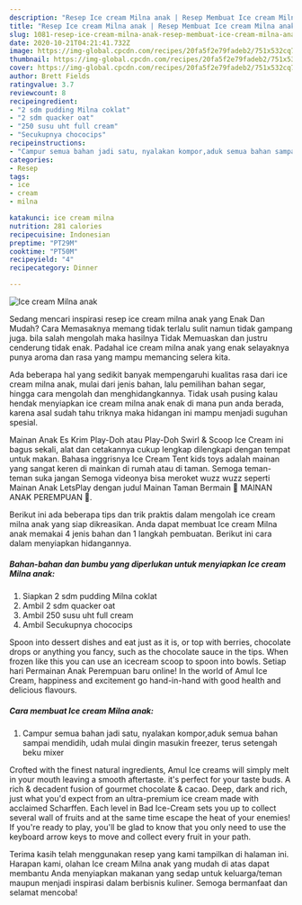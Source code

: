 ```yaml
---
description: "Resep Ice cream Milna anak | Resep Membuat Ice cream Milna anak Yang Bisa Manjain Lidah"
title: "Resep Ice cream Milna anak | Resep Membuat Ice cream Milna anak Yang Bisa Manjain Lidah"
slug: 1081-resep-ice-cream-milna-anak-resep-membuat-ice-cream-milna-anak-yang-bisa-manjain-lidah
date: 2020-10-21T04:21:41.732Z
image: https://img-global.cpcdn.com/recipes/20fa5f2e79fadeb2/751x532cq70/ice-cream-milna-anak-foto-resep-utama.jpg
thumbnail: https://img-global.cpcdn.com/recipes/20fa5f2e79fadeb2/751x532cq70/ice-cream-milna-anak-foto-resep-utama.jpg
cover: https://img-global.cpcdn.com/recipes/20fa5f2e79fadeb2/751x532cq70/ice-cream-milna-anak-foto-resep-utama.jpg
author: Brett Fields
ratingvalue: 3.7
reviewcount: 8
recipeingredient:
- "2 sdm pudding Milna coklat"
- "2 sdm quacker oat"
- "250 susu uht full cream"
- "Secukupnya chococips"
recipeinstructions:
- "Campur semua bahan jadi satu, nyalakan kompor,aduk semua bahan sampai mendidih, udah mulai dingin masukin freezer, terus setengah beku mixer"
categories:
- Resep
tags:
- ice
- cream
- milna

katakunci: ice cream milna 
nutrition: 281 calories
recipecuisine: Indonesian
preptime: "PT29M"
cooktime: "PT50M"
recipeyield: "4"
recipecategory: Dinner

---
```



![Ice cream Milna anak](https://img-global.cpcdn.com/recipes/20fa5f2e79fadeb2/751x532cq70/ice-cream-milna-anak-foto-resep-utama.jpg)

Sedang mencari inspirasi resep ice cream milna anak yang Enak Dan Mudah? Cara Memasaknya memang tidak terlalu sulit namun tidak gampang juga. bila salah mengolah maka hasilnya Tidak Memuaskan dan justru cenderung tidak enak. Padahal ice cream milna anak yang enak selayaknya punya aroma dan rasa yang mampu memancing selera kita.

Ada beberapa hal yang sedikit banyak mempengaruhi kualitas rasa dari ice cream milna anak, mulai dari jenis bahan, lalu pemilihan bahan segar, hingga cara mengolah dan menghidangkannya. Tidak usah pusing kalau hendak menyiapkan ice cream milna anak enak di mana pun anda berada, karena asal sudah tahu triknya maka hidangan ini mampu menjadi suguhan spesial.

Mainan Anak Es Krim Play-Doh atau Play-Doh Swirl &amp; Scoop Ice Cream ini bagus sekali, alat dan cetakannya cukup lengkap dilengkapi dengan tempat untuk makan. Bahasa inggrisnya Ice Cream Tent kids toys adalah mainan yang sangat keren di mainkan di rumah atau di taman. Semoga teman-teman suka jangan Semoga videonya bisa meroket wuzz wuzz seperti Mainan Anak LetsPlay dengan judul Mainan Taman Bermain 🎡 MAINAN ANAK PEREMPUAN 💖.


Berikut ini ada beberapa tips dan trik praktis dalam mengolah ice cream milna anak yang siap dikreasikan. Anda dapat membuat Ice cream Milna anak memakai 4 jenis bahan dan 1 langkah pembuatan. Berikut ini cara dalam menyiapkan hidangannya.

<!--inarticleads1-->

##### Bahan-bahan dan bumbu yang diperlukan untuk menyiapkan Ice cream Milna anak:

1. Siapkan 2 sdm pudding Milna coklat
1. Ambil 2 sdm quacker oat
1. Ambil 250 susu uht full cream
1. Ambil Secukupnya chococips


Spoon into dessert dishes and eat just as it is, or top with berries, chocolate drops or anything you fancy, such as the chocolate sauce in the tips. When frozen like this you can use an icecream scoop to spoon into bowls. Setiap hari Permainan Anak Perempuan baru online! In the world of Amul Ice Cream, happiness and excitement go hand-in-hand with good health and delicious flavours. 

<!--inarticleads2-->

##### Cara membuat Ice cream Milna anak:

1. Campur semua bahan jadi satu, nyalakan kompor,aduk semua bahan sampai mendidih, udah mulai dingin masukin freezer, terus setengah beku mixer


Crofted with the finest natural ingredients, Amul Ice creams will simply melt in your mouth leaving a smooth aftertaste. it&#39;s perfect for your taste buds. A rich &amp; decadent fusion of gourmet chocolate &amp; cacao. Deep, dark and rich, just what you&#39;d expect from an ultra-premium ice cream made with acclaimed Scharffen. Each level in Bad Ice-Cream sets you up to collect several wall of fruits and at the same time escape the heat of your enemies! If you&#39;re ready to play, you&#39;ll be glad to know that you only need to use the keyboard arrow keys to move and collect every fruit in your path. 

Terima kasih telah menggunakan resep yang kami tampilkan di halaman ini. Harapan kami, olahan Ice cream Milna anak yang mudah di atas dapat membantu Anda menyiapkan makanan yang sedap untuk keluarga/teman maupun menjadi inspirasi dalam berbisnis kuliner. Semoga bermanfaat dan selamat mencoba!
